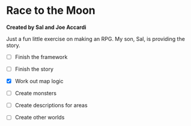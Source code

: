 # Race to the Moon
**Created by Sal and Joe Accardi**

Just a fun little exercise on making an RPG. My son, Sal, is providing the story. 


- [ ] Finish the framework
- [ ] Finish the story
- [X] Work out map logic
- [ ] Create monsters
- [ ] Create descriptions for areas
- [ ] Create other worlds

